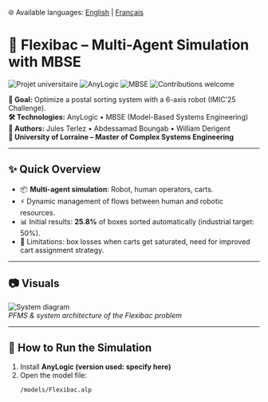 🌐 Available languages: [English](README.md) | [Français](README.fr.md)

# 🚀 Flexibac – Multi-Agent Simulation with MBSE

![Projet universitaire](https://img.shields.io/badge/Université%20de%20Lorraine-Project-lightgrey?logo=googlescholar)
![AnyLogic](https://img.shields.io/badge/Simulation-AnyLogic-blue.svg)
![MBSE](https://img.shields.io/badge/Approach-MBSE-orange.svg)
![Contributions welcome](https://img.shields.io/badge/Contributions-welcome-brightgreen.svg)

**🎯 Goal:** Optimize a postal sorting system with a 6-axis robot (IMIC’25 Challenge).  
**🛠 Technologies:** AnyLogic • MBSE (Model-Based Systems Engineering)  
**👥 Authors:** Jules Terlez • Abdessamad Boungab • William Derigent  
**🏫 University of Lorraine – Master of Complex Systems Engineering**

---

## ✨ Quick Overview
- 📦 **Multi-agent simulation**: Robot, human operators, carts.  
- ⚡ Dynamic management of flows between human and robotic resources.  
- 📊 Initial results: **25.8%** of boxes sorted automatically (industrial target: 50%).  
- 🔎 Limitations: box losses when carts get saturated, need for improved cart assignment strategy.  

---

## 📷 Visuals
![System diagram](assets/flexibac-diagram.png)  
*PFMS & system architecture of the Flexibac problem*  

---

## 🚀 How to Run the Simulation
1. Install **AnyLogic (version used: specify here)**  
2. Open the model file:  
   ```bash
   /models/Flexibac.alp
